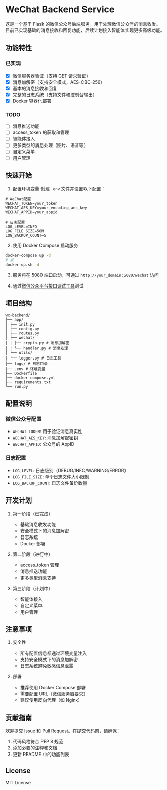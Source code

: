# WeChat Backend Service

这是一个基于 Flask 的微信公众号后端服务，用于处理微信公众号的消息收发。目前已实现基础的消息接收和回复功能，后续计划接入智能体实现更多高级功能。

## 功能特性

### 已实现
- [x] 微信服务器验证（支持 GET 请求验证）
- [x] 消息加解密（支持安全模式，AES-CBC-256）
- [x] 基本的消息接收和回复
- [x] 完整的日志系统（支持文件和控制台输出）
- [x] Docker 容器化部署

### TODO
- [ ] 消息推送功能
- [ ] access_token 的获取和管理
- [ ] 智能体接入
- [ ] 更多类型的消息处理（图片、语音等）
- [ ] 自定义菜单
- [ ] 用户管理

## 快速开始

1. 配置环境变量
创建 `.env` 文件并设置以下配置：

```env
# WeChat配置
WECHAT_TOKEN=your_token
WECHAT_AES_KEY=your_encoding_aes_key
WECHAT_APPID=your_appid

# 日志配置
LOG_LEVEL=INFO
LOG_FILE_SIZE=50M
LOG_BACKUP_COUNT=5
```

2. 使用 Docker Compose 启动服务
```bash
docker-compose up -d
# 或
docker-up.sh -d
```

3. 服务将在 5080 端口启动，可通过 `http://your_domain:5080/wechat` 访问

4. 通过[微信公众平台接口调试工具](https://mp.weixin.qq.com/debug/)测试

## 项目结构

```
wx-backend/
├── app/
│ ├── init.py
│ ├── config.py
│ ├── routes.py
│ ├── wechat/
│ │ ├── crypto.py # 消息加解密
│ │ └── handler.py # 消息处理
│ └── utils/
│ └── logger.py # 日志工具
├── logs/ # 日志目录
├── .env # 环境变量
├── Dockerfile
├── docker-compose.yml
├── requirements.txt
└── run.py
```


## 配置说明

### 微信公众号配置
- `WECHAT_TOKEN`: 用于验证消息真实性
- `WECHAT_AES_KEY`: 消息加解密密钥
- `WECHAT_APPID`: 公众号的 AppID

### 日志配置
- `LOG_LEVEL`: 日志级别（DEBUG/INFO/WARNING/ERROR）
- `LOG_FILE_SIZE`: 单个日志文件大小限制
- `LOG_BACKUP_COUNT`: 日志文件备份数量

## 开发计划

1. 第一阶段（已完成）
   - 基础消息收发功能
   - 安全模式下的消息加解密
   - 日志系统
   - Docker 部署

2. 第二阶段（进行中）
   - access_token 管理
   - 消息推送功能
   - 更多类型消息支持

3. 第三阶段（计划中）
   - 智能体接入
   - 自定义菜单
   - 用户管理

## 注意事项

1. 安全性
   - 所有配置信息都通过环境变量注入
   - 支持安全模式下的消息加解密
   - 日志系统避免敏感信息泄露

2. 部署
   - 推荐使用 Docker Compose 部署
   - 需要配置 URL（微信服务器要求）
   - 建议使用反向代理（如 Nginx）

## 贡献指南

欢迎提交 Issue 和 Pull Request。在提交代码前，请确保：
1. 代码风格符合 PEP 8 规范
2. 添加必要的注释和文档
3. 更新 README 中的功能列表

## License

MIT License